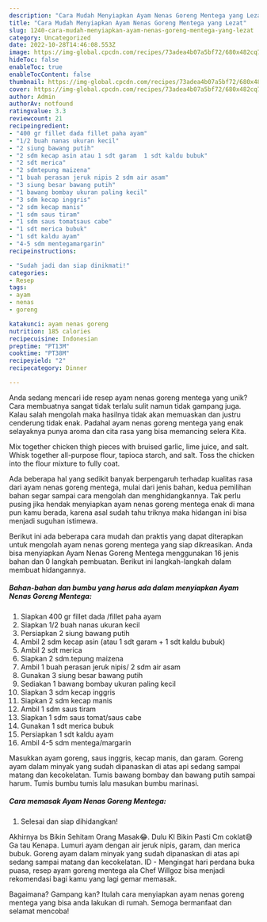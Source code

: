 ```yaml
---
description: "Cara Mudah Menyiapkan Ayam Nenas Goreng Mentega yang Lezat"
title: "Cara Mudah Menyiapkan Ayam Nenas Goreng Mentega yang Lezat"
slug: 1240-cara-mudah-menyiapkan-ayam-nenas-goreng-mentega-yang-lezat
category: Uncategorized
date: 2022-10-28T14:46:08.553Z
image: https://img-global.cpcdn.com/recipes/73adea4b07a5bf72/680x482cq70/ayam-nenas-goreng-mentega-foto-resep-utama.jpg
hideToc: false
enableToc: true
enableTocContent: false
thumbnail: https://img-global.cpcdn.com/recipes/73adea4b07a5bf72/680x482cq70/ayam-nenas-goreng-mentega-foto-resep-utama.jpg
cover: https://img-global.cpcdn.com/recipes/73adea4b07a5bf72/680x482cq70/ayam-nenas-goreng-mentega-foto-resep-utama.jpg
author: Admin
authorAv: notfound
ratingvalue: 3.3
reviewcount: 21
recipeingredient:
- "400 gr fillet dada fillet paha ayam"
- "1/2 buah nanas ukuran kecil"
- "2 siung bawang putih"
- "2 sdm kecap asin atau 1 sdt garam  1 sdt kaldu bubuk"
- "2 sdt merica"
- "2 sdmtepung maizena"
- "1 buah perasan jeruk nipis 2 sdm air asam"
- "3 siung besar bawang putih"
- "1 bawang bombay ukuran paling kecil"
- "3 sdm kecap inggris"
- "2 sdm kecap manis"
- "1 sdm saus tiram"
- "1 sdm saus tomatsaus cabe"
- "1 sdt merica bubuk"
- "1 sdt kaldu ayam"
- "4-5 sdm mentegamargarin"
recipeinstructions:

- "Sudah jadi dan siap dinikmati!"
categories:
- Resep
tags:
- ayam
- nenas
- goreng

katakunci: ayam nenas goreng 
nutrition: 185 calories
recipecuisine: Indonesian
preptime: "PT13M"
cooktime: "PT38M"
recipeyield: "2"
recipecategory: Dinner

---
```





Anda sedang mencari ide resep ayam nenas goreng mentega yang unik? Cara membuatnya sangat tidak terlalu sulit namun tidak gampang juga. Kalau salah mengolah maka hasilnya tidak akan memuaskan dan justru cenderung tidak enak. Padahal ayam nenas goreng mentega yang enak selayaknya punya aroma dan cita rasa yang bisa memancing selera Kita.





Mix together chicken thigh pieces with bruised garlic, lime juice, and salt. Whisk together all-purpose flour, tapioca starch, and salt. Toss the chicken into the flour mixture to fully coat.

Ada beberapa hal yang sedikit banyak berpengaruh terhadap kualitas rasa dari ayam nenas goreng mentega, mulai dari jenis bahan, kedua pemilihan bahan segar sampai cara mengolah dan menghidangkannya. Tak perlu pusing jika hendak menyiapkan ayam nenas goreng mentega enak di mana pun kamu berada, karena asal sudah tahu triknya maka hidangan ini bisa menjadi suguhan istimewa.






Berikut ini ada beberapa cara mudah dan praktis yang dapat diterapkan untuk mengolah ayam nenas goreng mentega yang siap dikreasikan. Anda bisa menyiapkan Ayam Nenas Goreng Mentega menggunakan 16 jenis bahan dan 0 langkah pembuatan. Berikut ini langkah-langkah dalam membuat hidangannya.

<!--inarticleads1-->

##### Bahan-bahan dan bumbu yang harus ada dalam menyiapkan Ayam Nenas Goreng Mentega:

1. Siapkan 400 gr fillet dada /fillet paha ayam
1. Siapkan 1/2 buah nanas ukuran kecil
1. Persiapkan 2 siung bawang putih
1. Ambil 2 sdm kecap asin (atau 1 sdt garam + 1 sdt kaldu bubuk)
1. Ambil 2 sdt merica
1. Siapkan 2 sdm.tepung maizena
1. Ambil 1 buah perasan jeruk nipis/ 2 sdm air asam
1. Gunakan 3 siung besar bawang putih
1. Sediakan 1 bawang bombay ukuran paling kecil
1. Siapkan 3 sdm kecap inggris
1. Siapkan 2 sdm kecap manis
1. Ambil 1 sdm saus tiram
1. Siapkan 1 sdm saus tomat/saus cabe
1. Gunakan 1 sdt merica bubuk
1. Persiapkan 1 sdt kaldu ayam
1. Ambil 4-5 sdm mentega/margarin


Masukkan ayam goreng, saus inggris, kecap manis, dan garam. Goreng ayam dalam minyak yang sudah dipanaskan di atas api sedang sampai matang dan kecokelatan. Tumis bawang bombay dan bawang putih sampai harum. Tumis bumbu tumis lalu masukan bumbu marinasi. 

<!--inarticleads2-->

##### Cara memasak Ayam Nenas Goreng Mentega:


1. Selesai dan siap dihidangkan!

Akhirnya bs Bikin Sehitam Orang Masak😂. Dulu Kl Bikin Pasti Cm coklat😅 Ga tau Kenapa. Lumuri ayam dengan air jeruk nipis, garam, dan merica bubuk. Goreng ayam dalam minyak yang sudah dipanaskan di atas api sedang sampai matang dan kecokelatan. ID - Mengingat hari perdana buka puasa, resep ayam goreng mentega ala Chef Willgoz bisa menjadi rekomendasi bagi kamu yang lagi gemar memasak. 

Bagaimana? Gampang kan? Itulah cara menyiapkan ayam nenas goreng mentega yang bisa anda lakukan di rumah. Semoga bermanfaat dan selamat mencoba!
